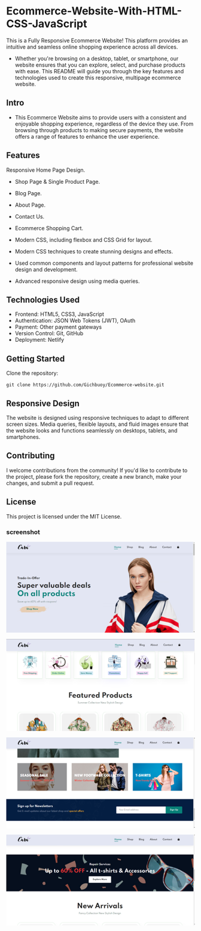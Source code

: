 # Ecommerce-Website-With-HTML-CSS-JavaScript

This is a Fully Responsive Ecommerce Website! This platform provides an intuitive and seamless online shopping experience across all devices. 
* Whether you're browsing on a desktop, tablet, or smartphone, our website ensures that you can explore, select, and purchase products with ease. This README will guide you through the key features and technologies used to create this responsive, multipage ecommerce website.


## Intro
- This Ecommerce Website aims to provide users with a consistent and enjoyable shopping experience, regardless of the device they use. From browsing through products to making secure payments, the website offers a range of features to enhance the user experience.

## Features
  Responsive Home Page Design.
- Shop Page & Single Product Page.
- Blog Page.
- About Page.
- Contact Us.
- Ecommerce Shopping Cart.

- Modern CSS, including flexbox and CSS Grid for layout.
- Modern CSS techniques to create stunning designs and effects.
- Used common components and layout patterns for professional website design and development.
- Advanced responsive design using media queries.



## Technologies Used
* Frontend: HTML5, CSS3, JavaScript
* Authentication: JSON Web Tokens (JWT), OAuth
* Payment: Other payment gateways
* Version Control: Git, GitHub
* Deployment: Netlify

## Getting Started
Clone the repository: 
```
git clone https://github.com/Gichbuoy/Ecommerce-website.git
```

## Responsive Design
The website is designed using responsive techniques to adapt to different screen sizes. Media queries, flexible layouts, and fluid images ensure that the website looks and functions seamlessly on desktops, tablets, and smartphones.

## Contributing
I welcome contributions from the community! If you'd like to contribute to the project, please fork the repository, create a new branch, make your changes, and submit a pull request.

## License
This project is licensed under the MIT License.

### screenshot
![Code Running Screenshot](./screenshot/58.png)

![Code Running Screenshot](./screenshot/59.png)

![Code Running Screenshot](./screenshot/61.png)

![Code Running Screenshot](./screenshot/62.png)

